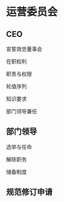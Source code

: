 运营委员会
======================

## CEO

宣誓效忠董事会

在职权利

职责与权限

轮值序列

知识要求

部门领导兼任

## 部门领导

选举与任命

解除职务

储备制度

## 规范修订申请
